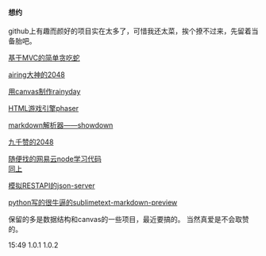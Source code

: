 #### 想约
github上有趣而颜好的项目实在太多了，可惜我还太菜，挨个撩不过来，先留着当备胎吧。


[基于MVC的简单贪吃蛇](https://github.com/leeenx/snake) 

[airing大神的2048](https://github.com/airingursb/2048) 

[用canvas制作rainyday](https://github.com/maroslaw/rainyday.js)

[HTML游戏引擎phaser](https://github.com/photonstorm/phaser)

[markdown解析器——showdown](https://github.com/showdownjs/showdown)

[九千赞的2048](https://github.com/gabrielecirulli/2048)   

[随便找的网易云node学习代码](https://github.com/shenger153/blog2)   
[同上](https://github.com/shenshuai89/nodejs)

[模拟RESTAPI的json-server](https://github.com/typicode/json-server)

[python写的很牛逼的sublimetext-markdown-preview](https://github.com/revolunet/sublimetext-markdown-preview)

保留的多是数据结构和canvas的一些项目，最近要搞的。
当然真爱是不会取赞的。


15:49
1.0.1
1.0.2